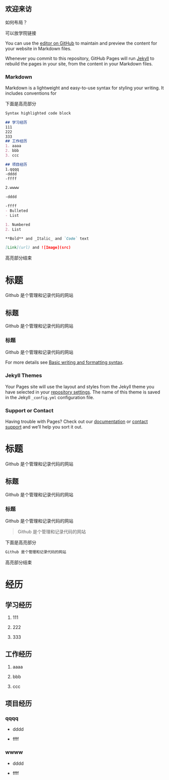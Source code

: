 ## 欢迎来访

如何布局？

可以放学院链接

You can use the [editor on GitHub](https://github.com/fupingrao/fupingrao.github.io/edit/main/README.md) to maintain and preview the content for your website in Markdown files.

Whenever you commit to this repository, GitHub Pages will run [Jekyll](https://jekyllrb.com/) to rebuild the pages in your site, from the content in your Markdown files.

### Markdown

Markdown is a lightweight and easy-to-use syntax for styling your writing. It includes conventions for

下面是高亮部分

```markdown
Syntax highlighted code block

## 学习经历
111
222
333
## 工作经历
1. aaaa
2. bbb
3. ccc

## 项目经历
1.qqqq
-dddd
-ffff

2.wwww

-dddd

-ffff
- Bulleted
- List

1. Numbered
2. List

**Bold** and _Italic_ and `Code` text

[Link](url) and ![Image](src)
```

高亮部分结束


# 标题
Github 是个管理和记录代码的网站
## 标题
Github 是个管理和记录代码的网站
### 标题
Github 是个管理和记录代码的网站


For more details see [Basic writing and formatting syntax](https://docs.github.com/en/github/writing-on-github/getting-started-with-writing-and-formatting-on-github/basic-writing-and-formatting-syntax).

### Jekyll Themes

Your Pages site will use the layout and styles from the Jekyll theme you have selected in your [repository settings](https://github.com/fupingrao/fupingrao.github.io/settings/pages). The name of this theme is saved in the Jekyll `_config.yml` configuration file.

### Support or Contact

Having trouble with Pages? Check out our [documentation](https://docs.github.com/categories/github-pages-basics/) or [contact support](https://support.github.com/contact) and we’ll help you sort it out.
# 标题
Github 是个管理和记录代码的网站
## 标题
Github 是个管理和记录代码的网站
### 标题
Github 是个管理和记录代码的网站
>Github 是个管理和记录代码的网站

下面是高亮部分

```markdown
Github 是个管理和记录代码的网站
```

高亮部分结束
# 经历
## 学习经历
1. 111

2. 222

3. 333
## 工作经历
1. aaaa

2. bbb

3. ccc

## 项目经历
### qqqq

- dddd

- ffff

### wwww

- dddd

- ffff
